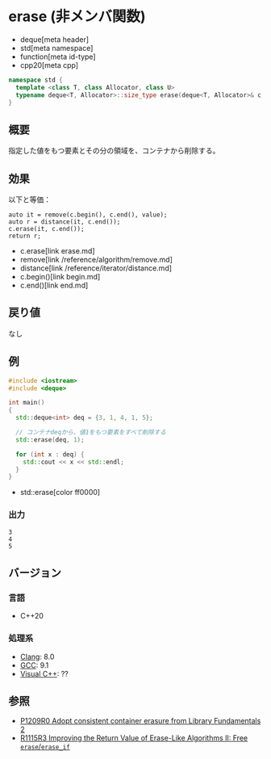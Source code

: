 # erase (非メンバ関数)
* deque[meta header]
* std[meta namespace]
* function[meta id-type]
* cpp20[meta cpp]

```cpp
namespace std {
  template <class T, class Allocator, class U>
  typename deque<T, Allocator>::size_type erase(deque<T, Allocator>& c, const U& value);
}
```

## 概要
指定した値をもつ要素とその分の領域を、コンテナから削除する。


## 効果
以下と等価：

```
auto it = remove(c.begin(), c.end(), value);
auto r = distance(it, c.end());
c.erase(it, c.end());
return r;
```
* c.erase[link erase.md]
* remove[link /reference/algorithm/remove.md]
* distance[link /reference/iterator/distance.md]
* c.begin()[link begin.md]
* c.end()[link end.md]


## 戻り値
なし


## 例
```cpp example
#include <iostream>
#include <deque>

int main()
{
  std::deque<int> deq = {3, 1, 4, 1, 5};

  // コンテナdeqから、値1をもつ要素をすべて削除する
  std::erase(deq, 1);

  for (int x : deq) {
    std::cout << x << std::endl;
  }
}
```
* std::erase[color ff0000]

### 出力
```
3
4
5
```

## バージョン
### 言語
- C++20

### 処理系
- [Clang](/implementation.md#clang): 8.0
- [GCC](/implementation.md#gcc): 9.1
- [Visual C++](/implementation.md#visual_cpp): ??


## 参照
- [P1209R0 Adopt consistent container erasure from Library Fundamentals 2](http://www.open-std.org/jtc1/sc22/wg21/docs/papers/2018/p1209r0.html)
- [R1115R3 Improving the Return Value of Erase-Like Algorithms II: Free `erase`/`erase_if`](http://www.open-std.org/jtc1/sc22/wg21/docs/papers/2019/p1115r3.pdf)
